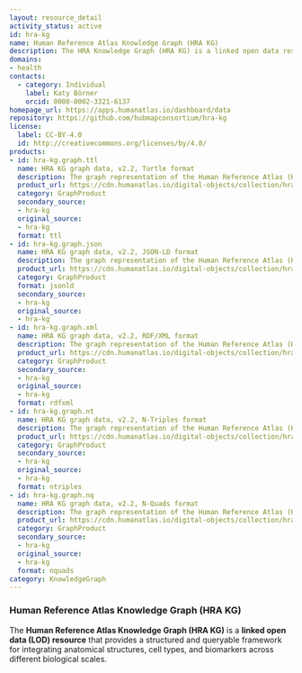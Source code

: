 ```yaml
---
layout: resource_detail
activity_status: active
id: hra-kg
name: Human Reference Atlas Knowledge Graph (HRA KG)
description: The HRA Knowledge Graph (HRA KG) is a linked open data resource that integrates anatomical structures, cell types, and biomarkers to support cross-scale biological queries.
domains:
- health
contacts:
  - category: Individual
    label: Katy Börner
    orcid: 0000-0002-3321-6137
homepage_url: https://apps.humanatlas.io/dashboard/data
repository: https://github.com/hubmapconsortium/hra-kg
license:
  label: CC-BY-4.0
  id: http://creativecommons.org/licenses/by/4.0/
products:
- id: hra-kg.graph.ttl
  name: HRA KG graph data, v2.2, Turtle format
  description: The graph representation of the Human Reference Atlas (HRA) dataset, v2.2, Turtle format
  product_url: https://cdn.humanatlas.io/digital-objects/collection/hra/v2.2/graph.ttl
  category: GraphProduct
  secondary_source:
  - hra-kg
  original_source:
  - hra-kg
  format: ttl
- id: hra-kg.graph.json
  name: HRA KG graph data, v2.2, JSON-LD format
  description: The graph representation of the Human Reference Atlas (HRA) dataset, v2.2, JSON-LD format
  product_url: https://cdn.humanatlas.io/digital-objects/collection/hra/v2.2/graph.json
  category: GraphProduct
  format: jsonld
  secondary_source:
  - hra-kg
  original_source:
  - hra-kg
- id: hra-kg.graph.xml
  name: HRA KG graph data, v2.2, RDF/XML format
  description: The graph representation of the Human Reference Atlas (HRA) dataset, v2.2, RDF/XML format
  product_url: https://cdn.humanatlas.io/digital-objects/collection/hra/v2.2/graph.xml
  category: GraphProduct
  secondary_source:
  - hra-kg
  original_source:
  - hra-kg
  format: rdfxml
- id: hra-kg.graph.nt
  name: HRA KG graph data, v2.2, N-Triples format
  description: The graph representation of the Human Reference Atlas (HRA) dataset, v2.2, N-Triples format
  product_url: https://cdn.humanatlas.io/digital-objects/collection/hra/v2.2/graph.nt
  category: GraphProduct
  secondary_source:
  - hra-kg
  original_source:
  - hra-kg
  format: ntriples
- id: hra-kg.graph.nq
  name: HRA KG graph data, v2.2, N-Quads format
  description: The graph representation of the Human Reference Atlas (HRA) dataset, v2.2, N-Quads format
  product_url: https://cdn.humanatlas.io/digital-objects/collection/hra/v2.2/graph.nq
  category: GraphProduct
  secondary_source:
  - hra-kg
  original_source:
  - hra-kg
  format: nquads
category: KnowledgeGraph
---
```


### Human Reference Atlas Knowledge Graph (HRA KG)

The **Human Reference Atlas Knowledge Graph (HRA KG)** is a **linked open data (LOD) resource** that provides a structured and queryable framework for integrating anatomical structures, cell types, and biomarkers across different biological scales.

